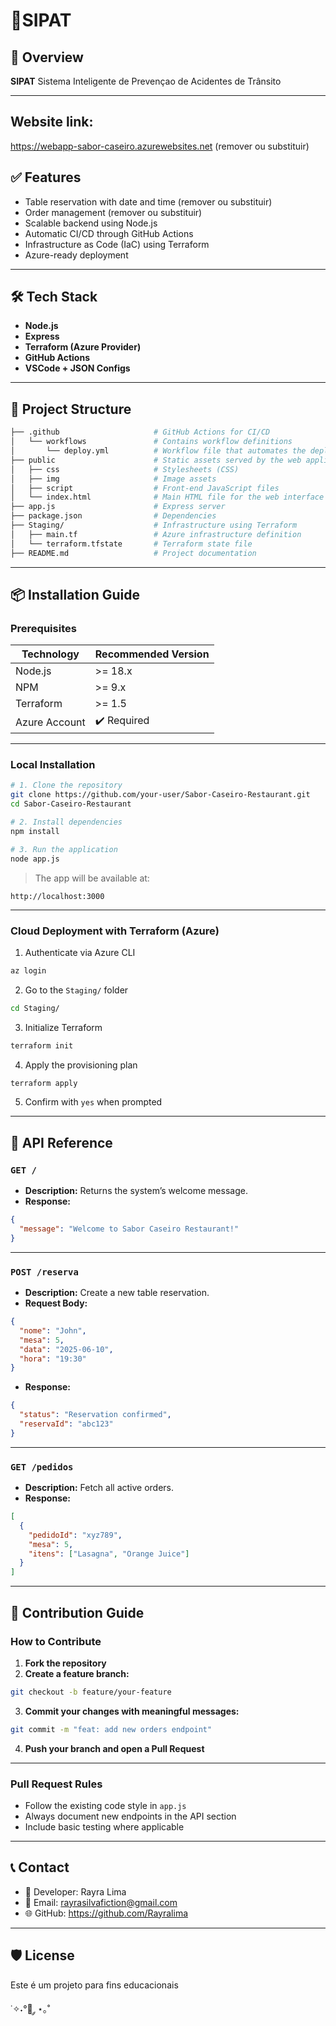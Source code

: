 # 🚦SIPAT

## 🧭 Overview

**SIPAT** Sistema Inteligente de Prevençao de Acidentes de Trânsito

---
## Website link:

https://webapp-sabor-caseiro.azurewebsites.net (remover ou substituir)

## ✅ Features

- Table reservation with date and time (remover ou substituir)
- Order management (remover ou substituir)
- Scalable backend using Node.js
- Automatic CI/CD through GitHub Actions
- Infrastructure as Code (IaC) using Terraform
- Azure-ready deployment

---

## 🛠️ Tech Stack

- **Node.js** 
- **Express**
- **Terraform (Azure Provider)**
- **GitHub Actions**
- **VSCode + JSON Configs**

---

## 📁 Project Structure
```bash
├── .github                     # GitHub Actions for CI/CD
│   └── workflows               # Contains workflow definitions
│       └── deploy.yml          # Workflow file that automates the deployment process
├── public                      # Static assets served by the web application
│   ├── css                     # Stylesheets (CSS)
│   ├── img                     # Image assets
│   ├── script                  # Front-end JavaScript files
│   └── index.html              # Main HTML file for the web interface
├── app.js                      # Express server
├── package.json                # Dependencies
├── Staging/                    # Infrastructure using Terraform
│   ├── main.tf                 # Azure infrastructure definition
│   └── terraform.tfstate       # Terraform state file
├── README.md                   # Project documentation
```

---

## 📦 Installation Guide

### Prerequisites

| Technology | Recommended Version |
|------------|---------------------|
| Node.js    | >= 18.x             |
| NPM        | >= 9.x              |
| Terraform  | >= 1.5              |
| Azure Account | ✔️ Required       |

---

### Local Installation

```bash
# 1. Clone the repository
git clone https://github.com/your-user/Sabor-Caseiro-Restaurant.git
cd Sabor-Caseiro-Restaurant

# 2. Install dependencies
npm install

# 3. Run the application
node app.js
```

> The app will be available at:
```
http://localhost:3000
```

---

### Cloud Deployment with Terraform (Azure)

1. Authenticate via Azure CLI  
```bash
az login
```

2. Go to the `Staging/` folder  
```bash
cd Staging/
```

3. Initialize Terraform  
```bash
terraform init
```

4. Apply the provisioning plan  
```bash
terraform apply
```
5. Confirm with `yes` when prompted

---

## 🔌 API Reference

### `GET /`

- **Description:** Returns the system’s welcome message.
- **Response:**
```json
{
  "message": "Welcome to Sabor Caseiro Restaurant!"
}
```

---

### `POST /reserva`

- **Description:** Create a new table reservation.
- **Request Body:**
```json
{
  "nome": "John",
  "mesa": 5,
  "data": "2025-06-10",
  "hora": "19:30"
}
```

- **Response:**
```json
{
  "status": "Reservation confirmed",
  "reservaId": "abc123"
}
```

---

### `GET /pedidos`

- **Description:** Fetch all active orders.
- **Response:**
```json
[
  {
    "pedidoId": "xyz789",
    "mesa": 5,
    "itens": ["Lasagna", "Orange Juice"]
  }
]
```

---

## 🤝 Contribution Guide

### How to Contribute

1. **Fork the repository**  
2. **Create a feature branch:**  
```bash
git checkout -b feature/your-feature
```
3. **Commit your changes with meaningful messages:**  
```bash
git commit -m "feat: add new orders endpoint"
```
4. **Push your branch and open a Pull Request**

---

### Pull Request Rules

- Follow the existing code style in `app.js`
- Always document new endpoints in the API section
- Include basic testing where applicable

---

## 📞 Contact
- 👤 Developer: Rayra Lima
- 📧 Email: rayrasilvafiction@gmail.com  
- 🌐 GitHub: https://github.com/Rayralima

---

## 🛡️ License

Este é um projeto para fins educacionais 


˙✧˖°🦊 ༘ ⋆｡˚
